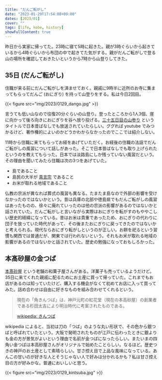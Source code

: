 ```yaml
---
title: "だんご転がし"
date: "2023-01-29T17:54:08+09:00"
dates: [2023/01]
cover: ""
tags: [life, kobe, history]
showFullContent: true
---
```


昨日から実家に帰ってた。23時に寝て5時に起きた。親が3時ぐらいから起きているから4時ぐらいから布団の中で起きてた気がする。親がだんご転がしで登る山の場所を確認しておきたいというから7時から山登りしてきた。

## 35日 (だんご転がし)

住職が来る前にだんご転がしを済ませておく。親戚に9時半に近所のお寺に集まってもらってだんご (おにぎり) を持って山登りをする。私は今日2回目。

{{< figure src="img/2023/0129_dango.jpg" >}}

言うても低い山なので往復20分ぐらいの山登り。登ったところから1人3個、崖に向かって後ろ向きにおにぎりを谷へ放り投げる。[三十五日目の山参り](http://nihon.syoukoukai.com/modules/stories/index.php?lid=1431) というタイトルで日本昔ばなしでも放送されていたらしい。ググれば youtube でみつかるけど、著作権的によいのかどうかわからなかったのでここでは紹介しない。

11時から住職に来てもらってお経をあげていただく。お経後の住職の法話でだんご転がしの風習について話しがあった。そこで日本昔ばなしでも取り上げられたというのを教えてもらった。日本では淡路島にしか残っていない風習だという。その理由を聞いてみたら住職は次の3つをあげていた。

* 島であること
* 島民の大半が [真言宗](https://ja.wikipedia.org/wiki/%E7%9C%9F%E8%A8%80%E5%AE%97) であること
* お米が取れる地域であること

仏教の宗派が異なれば葬式の風習も異なる。たまたま島なので外部の影響を受けなかったのではないかという。昔は兵庫の北部や徳島県でもだんご転がしの風習はあったものの、徐々に廃れていったのは他の宗派の影響があるのではないかと話されていた。だんご転がしと言いながら実際はおにぎりを転がすのもややこしい歴史的経緯になっている。昔はお米は貴重であったため、おにぎりの代わりに団子を放っていた時代があって、その後またおにぎりに戻ってきたのではないかと考えられる。現代ならおにぎり転がしというのが正しい。お餅を祀るという習慣も関西では普通だが、関東では行われないという。それもお米が取れる地域の影響があるのではないかと話されていた。歴史の勉強になっておもしろかった。

## 本髙砂屋の金つば

[本髙砂屋](https://www.hontaka.jp/) という老舗の和菓子屋さんがある。洋菓子も売っているようだけど。35日に来てくれた親戚に配るためにお土産に買って帰っていた。これまでもお店があるのは知っていたけど、購入する機会がなくて初めてお店に入って買ってみた。詰め合わせは自由に好きなものを組み合わせてくれるという。

> 現在の「角きんつば」は、神戸元町の紅花堂（現在の本高砂屋）の創業者である杉田太吉により明治時代に考案されたものである。
>
> [wikipedia: きんつば](https://ja.wikipedia.org/wiki/%E3%81%8D%E3%82%93%E3%81%A4%E3%81%B0)

wikipedia によると、当初は刀の「つば」のような丸い形状で、その色から銀つばと呼ばれていたという。大阪で発明されたものが江戸に伝わったときに銀よりも金の方が景気がよいという理由で名前が金つばになったらしい。またいまの四角い金つばは本高砂屋さんがオリジナルで始めたことらしい。なるほど。歴史つきの神戸のお土産として素晴らしい。甘さ控え目で上品な風味になっている。あんこの甘いのが好きな人とそうじゃない人で好みは分かれるかも？私は甘さ控え目の方が好みかな。普通においしいと思う。

{{< figure src="img/2023/0129_kintsuba.jpg" >}}
